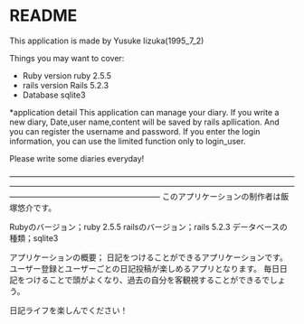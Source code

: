 # README

This application is made by Yusuke Iizuka(1995_7_2)

Things you may want to cover:

* Ruby version
ruby 2.5.5
* rails version
Rails 5.2.3
* Database
sqlite3

*application detail
This application can manage your diary.
If you write a new diary, Date,user name,content will be saved by rails apllication.
And you can register the username and password.
If you enter the login information, you can use the limited function only to login_user.

Please write some diaries everyday!

―――――――――――――――――――――――――――――――――――――――――――――――――――――――――――――――――――――――――――――――――――――――――――
このアプリケーションの制作者は飯塚悠介です。

Rubyのバージョン；ruby 2.5.5
railsのバージョン；rails 5.2.3
データベースの種類；sqlite3

アプリケーションの概要；
日記をつけることができるアプリケーションです。
ユーザー登録とユーザーごとの日記投稿が楽しめるアプリとなります。
毎日日記をつけることで頭がよくなり、過去の自分を客観視することができるでしょう。

日記ライフを楽しんでください！
